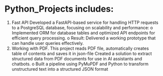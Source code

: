 # Python_Projects includes:
1) Fast API
Developed a FastAPI-based service for handling HTTP requests to a PostgreSQL database, focusing on scalability and performance: 
o Implemented ORM for database tables and optimized API endpoints for efficient query 
processing. 
o Result: Delivered a working prototype that can handle user queries effectively.
2) Working with PDF. This project reads PDF file, automatically creates table of contents and saves it in json-file
Created a solution to extract structured data from PDF documents for use in AI assistants and chatbots. 
o Built a pipeline using PyMuPDF and Python to transform unstructured text into a structured JSON 
format
